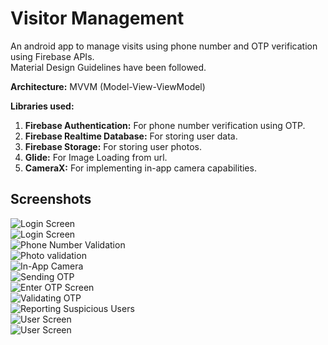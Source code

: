 # Visitor Management
An android app to manage visits using phone number and OTP verification using Firebase APIs.   
Material Design Guidelines have been followed.

**Architecture:** MVVM (Model-View-ViewModel)

**Libraries used:**  
1. **Firebase Authentication:** For phone number verification using OTP.  
2. **Firebase Realtime Database:** For storing user data.  
3. **Firebase Storage:** For storing user photos.  
4. **Glide:** For Image Loading from url.  
5. **CameraX:** For implementing in-app camera capabilities.  

## Screenshots
![Login Screen](/screenshots/Screenshot_20200324-221309.png?raw=true "Login Screen")  
![Login Screen](/screenshots/Screenshot_20200324-221256.png?raw=true "Login Screen")  
![Phone Number Validation](/screenshots/Screenshot_20200324-221338.png?raw=true "Phone Number Validation")  
![Photo validation](/screenshots/Screenshot_20200324-221355.png?raw=true "Photo validation")  
![In-App Camera](/screenshots/Screenshot_20200324-221634.png?raw=true "In-App Camera")  
![Sending OTP](/screenshots/Screenshot_20200324-221431.png?raw=true "Sending OTP")  
![Enter OTP Screen](/screenshots/Screenshot_20200324-221510.png?raw=true "Enter OTP Screen")  
![Validating OTP](/screenshots/Screenshot_20200324-221514.png?raw=true "Validating OTP")  
![Reporting Suspicious Users](/screenshots/Screenshot_20200324-221521.png?raw=true "Reporting Suspicious Users")  
![User Screen](/screenshots/Screenshot_20200324-221441.png?raw=true "User Screen")  
![User Screen](/screenshots/Screenshot_20200324-221537.png?raw=true "User Screen")  

